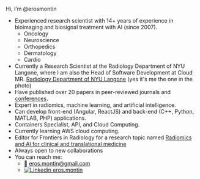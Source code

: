 Hi, I’m @erosmontin
- Experienced research scientist with 14+ years of experience in bioimaging and biosignal treatment with AI (since 2007).
  - Oncology
  - Neuroscience
  - Orthopedics
  - Dermatology
  - Cardio 
- Currently a Research Scientist at the Radiology Department of NYU Langone, where I am also the Head of Software Development at Cloud MR. [Radiology Department of NYU Langone](https://med.nyu.edu/departments-institutes/radiology/research) (yes it's me the one in the photo)
- Have published over 20 papers in peer-reviewed journals and [conferences](https://me.biodimensional.com).
- Expert in radiomics, machine learning, and artificial intelligence.
- Can develop front-end (Angular, ReactJS) and back-end (C++, Python, MATLAB, PHP) applications.
- Containers Specialist, API, and Cloud Computing.
- Currently learning AWS cloud computing.
- Editor for Frontiers in Radiology for a research topic named [Radiomics and AI for clinical and translational medicine](https://www.frontiersin.org/research-topics/44008/radiomics-and-ai-for-clinical-and-translational-medicine)
- Always open to new collaborations
- You can reach me:
  - :email: <eros.montin@gmail.com>
  - [![Linkedin](https://i.stack.imgur.com/gVE0j.png) eros.montin](https://www.linkedin.com/in/eros-montin-46645aab/)

